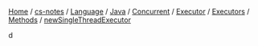 [Home](https://mengxianbin.github.io) /
[cs-notes](https://mengxianbin.github.io/cs-notes/content) /
[Language](https://mengxianbin.github.io/cs-notes/content/Language) /
[Java](https://mengxianbin.github.io/cs-notes/content/Language/Java) /
[Concurrent](https://mengxianbin.github.io/cs-notes/content/Language/Java/Concurrent) /
[Executor](https://mengxianbin.github.io/cs-notes/content/Language/Java/Concurrent/Executor) /
[Executors](https://mengxianbin.github.io/cs-notes/content/Language/Java/Concurrent/Executor/Executors) /
[Methods](https://mengxianbin.github.io/cs-notes/content/Language/Java/Concurrent/Executor/Executors/Methods) /
[newSingleThreadExecutor](https://mengxianbin.github.io/cs-notes/content/Language/Java/Concurrent/Executor/Executors/Methods/newSingleThreadExecutor)

d